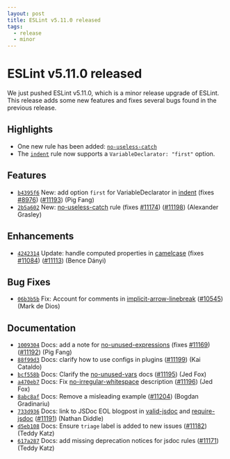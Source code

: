 ```yaml
---
layout: post
title: ESLint v5.11.0 released
tags:
  - release
  - minor
---
```

# ESLint v5.11.0 released

We just pushed ESLint v5.11.0, which is a minor release upgrade of ESLint. This release adds some new features and fixes several bugs found in the previous release.

## Highlights

* One new rule has been added: [`no-useless-catch`](/docs/rules/no-useless-catch)
* The [`indent`](/docs/rules/indent) rule now supports a `VariableDeclarator: "first"` option.

## Features


* [`b4395f6`](https://github.com/eslint/eslint/commit/b4395f671442a7e0be956382c24cce38025a6df6) New: add option `first` for VariableDeclarator in [indent](/docs/rules/indent) (fixes [#8976](https://github.com/eslint/eslint/issues/8976)) ([#11193](https://github.com/eslint/eslint/issues/11193)) (Pig Fang)
* [`2b5a602`](https://github.com/eslint/eslint/commit/2b5a60284670a3ab1281b206941ed38faf2ea10c) New: [no-useless-catch](/docs/rules/no-useless-catch) rule (fixes [#11174](https://github.com/eslint/eslint/issues/11174)) ([#11198](https://github.com/eslint/eslint/issues/11198)) (Alexander Grasley)




## Enhancements


* [`4242314`](https://github.com/eslint/eslint/commit/4242314215a6f35e432860433906f47af1a29724) Update: handle computed properties in [camelcase](/docs/rules/camelcase) (fixes [#11084](https://github.com/eslint/eslint/issues/11084)) ([#11113](https://github.com/eslint/eslint/issues/11113)) (Bence Dányi)




## Bug Fixes


* [`06b3b5b`](https://github.com/eslint/eslint/commit/06b3b5bfcf0429c5078d4f4af3c03bb777e4f022) Fix: Account for comments in [implicit-arrow-linebreak](/docs/rules/implicit-arrow-linebreak) ([#10545](https://github.com/eslint/eslint/issues/10545)) (Mark de Dios)




## Documentation


* [`1009304`](https://github.com/eslint/eslint/commit/100930493d9ab802a94dac5c761515b12241ddd2) Docs: add a note for [no-unused-expressions](/docs/rules/no-unused-expressions) (fixes [#11169](https://github.com/eslint/eslint/issues/11169)) ([#11192](https://github.com/eslint/eslint/issues/11192)) (Pig Fang)
* [`88f99d3`](https://github.com/eslint/eslint/commit/88f99d31b88a4cde4563bc4a6f4c41f0cc557885) Docs: clarify how to use configs in plugins ([#11199](https://github.com/eslint/eslint/issues/11199)) (Kai Cataldo)
* [`bcf558b`](https://github.com/eslint/eslint/commit/bcf558b2f7036f487af2bdb2b2d34b6cdf7fc174) Docs: Clarify the [no-unused-vars](/docs/rules/no-unused-vars) docs ([#11195](https://github.com/eslint/eslint/issues/11195)) (Jed Fox)
* [`a470eb7`](https://github.com/eslint/eslint/commit/a470eb73d52fae0f0bc48de5a487e23cf78fcfa9) Docs: Fix [no-irregular-whitespace](/docs/rules/no-irregular-whitespace) description ([#11196](https://github.com/eslint/eslint/issues/11196)) (Jed Fox)
* [`8abc8af`](https://github.com/eslint/eslint/commit/8abc8afe71691b747cbd1819a13d896e8aa5b92a) Docs: Remove a misleading example ([#11204](https://github.com/eslint/eslint/issues/11204)) (Bogdan Gradinariu)
* [`733d936`](https://github.com/eslint/eslint/commit/733d93618a99758a05453ab94505a9f1330950e0) Docs: link to JSDoc EOL blogpost in [valid-jsdoc](/docs/rules/valid-jsdoc) and [require-jsdoc](/docs/rules/require-jsdoc) ([#11191](https://github.com/eslint/eslint/issues/11191)) (Nathan Diddle)
* [`d5eb108`](https://github.com/eslint/eslint/commit/d5eb108e17f676d0e4fcddeb1211b4bdfac760c1) Docs: Ensure `triage` label is added to new issues ([#11182](https://github.com/eslint/eslint/issues/11182)) (Teddy Katz)
* [`617a287`](https://github.com/eslint/eslint/commit/617a2874ed085bca36ca289aac55e3b7f7ce937e) Docs: add missing deprecation notices for jsdoc rules ([#11171](https://github.com/eslint/eslint/issues/11171)) (Teddy Katz)








